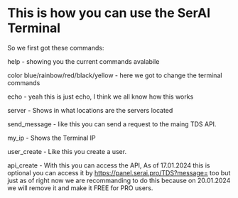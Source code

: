 # This is how you can use the SerAI Terminal

So we first got these commands:

help - showing you the current commands avalabile

color blue/rainbow/red/black/yellow - here we got to change the terminal commands

echo - yeah this is just echo, I think we all know how this works

server - Shows in what locations are the servers located

send_message <Message> - like this you can send a request to the maing TDS API.

my_ip - Shows the Terminal IP

user_create <Username> - Like this you create a user.

api_create <Username> - With this you can access the API, As of 17.01.2024 this is optional you can access it by 
https://panel.serai.pro/TDS?message= too but just as of right now we are recommanding to do this because on 20.01.2024 we will remove it and make it FREE for PRO users.

